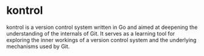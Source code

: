 # kontrol

kontrol is a version control system written in Go and aimed at deepening the understanding of the internals of Git. It serves as a learning tool for exploring the inner workings of a version control system and the underlying mechanisms used by Git.
